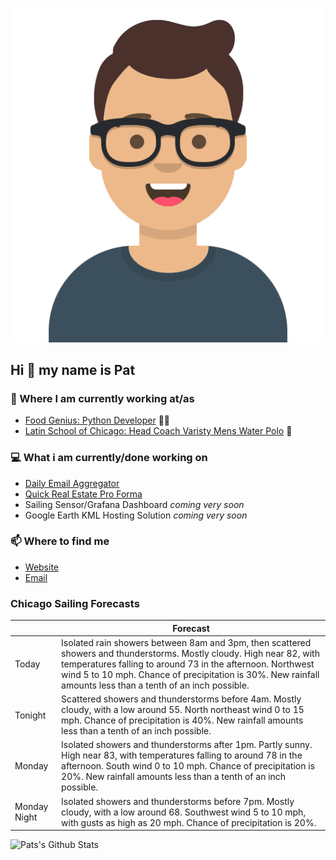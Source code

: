 [![Social banner for p-j-falconer](https://raw.githubusercontent.com/P-J-FALCONER/P-J-FALCONER/master/assets/avataaars.svg)](https://patfalconer.com/)
## Hi :wave: my name is Pat

### 💼 Where I am currently working at/as
- [Food Genius: Python Developer](https://getfoodgenius.com/) 🍔🐍
- [Latin School of Chicago: Head Coach Varisty Mens Water Polo](https://www.latinschool.org/) 🤽


### 💻 What i am currently/done working on
 - [Daily Email Aggregator](https://github.com/P-J-FALCONER/dott_daily_mail)
 - [Quick Real Estate Pro Forma](https://github.com/P-J-FALCONER/henry)
 - Sailing Sensor/Grafana Dashboard *coming very soon*
 - Google Earth KML Hosting Solution *coming very soon*

### 📫 Where to find me
 - [Website](https://patfalconer.com/)
 - [Email](mailto:patrick.j.falconer@gmail.com)


### Chicago Sailing Forecasts
|   | Forecast  |
|---|---|
| Today | Isolated rain showers between 8am and 3pm, then scattered showers and thunderstorms. Mostly cloudy. High near 82, with temperatures falling to around 73 in the afternoon. Northwest wind 5 to 10 mph. Chance of precipitation is 30%. New rainfall amounts less than a tenth of an inch possible. |
| Tonight | Scattered showers and thunderstorms before 4am. Mostly cloudy, with a low around 55. North northeast wind 0 to 15 mph. Chance of precipitation is 40%. New rainfall amounts less than a tenth of an inch possible. |
| Monday | Isolated showers and thunderstorms after 1pm. Partly sunny. High near 83, with temperatures falling to around 78 in the afternoon. South wind 0 to 10 mph. Chance of precipitation is 20%. New rainfall amounts less than a tenth of an inch possible. |
| Monday Night | Isolated showers and thunderstorms before 7pm. Mostly cloudy, with a low around 68. Southwest wind 5 to 10 mph, with gusts as high as 20 mph. Chance of precipitation is 20%. |

![Pats's Github Stats](https://github-readme-stats.vercel.app/api?username=p-j-falconer&show_icons=true&theme=radical)
